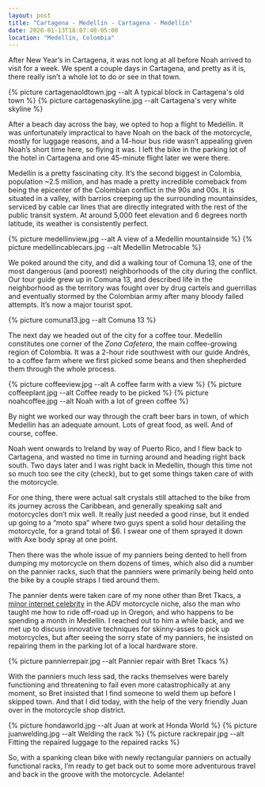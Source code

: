 ```yaml
---
layout: post
title: "Cartagena - Medellín - Cartagena - Medellín"
date: 2020-01-13T18:07:40-05:00
location: "Medellín, Colombia"
---
```


After New Year’s in Cartagena, it was not long at all before Noah arrived to visit for a week. We spent a couple days in Cartagena, and pretty as it is, there really isn’t a whole lot to do or see in that town. 

{% picture cartagenaoldtown.jpg --alt A typical block in Cartagena's old town %}
{% picture cartagenaskyline.jpg --alt Cartagena's very white skyline %}

After a beach day across the bay, we opted to hop a flight to Medellín. It was unfortunately impractical to have Noah on the back of the motorcycle, mostly for luggage reasons, and a 14-hour bus ride wasn’t appealing given Noah’s short time here, so flying it was. I left the bike in the parking lot of the hotel in Cartagena and one 45-minute flight later we were there.

Medellín is a pretty fascinating city. It’s the second biggest in Colombia, population ~2.5 million, and has made a pretty incredible comeback from being the epicenter of the Colombian conflict in the 90s and 00s. It is situated in a valley, with barrios creeping up the surrounding mountainsides, serviced by cable car lines that are directly integrated with the rest of the public transit system. At around 5,000 feet elevation and 6 degrees north latitude, its weather is consistently perfect.

{% picture medellinview.jpg --alt A view of a Medellin mountainside %}
{% picture medellincablecars.jpg --alt Medellin Metrocable %}

We poked around the city, and did a walking tour of Comuna 13, one of the most dangerous (and poorest) neighborhoods of the city during the conflict. Our tour guide grew up in Comuna 13, and described life in the neighborhood as the territory was fought over by drug cartels and guerrillas and eventually stormed by the Colombian army after many bloody failed attempts. It’s now a major tourist spot.

{% picture comuna13.jpg --alt Comuna 13 %}

The next day we headed out of the city for a coffee tour. Medellín constitutes one corner of the _Zona Cafetera_, the main coffee-growing region of Colombia. It was a 2-hour ride southwest with our guide Andrés, to a coffee farm where we first picked some beans and then shepherded them through the whole process.

{% picture coffeeview.jpg --alt A coffee farm with a view %}
{% picture coffeeplant.jpg --alt Coffee ready to be picked %}
{% picture noahcoffee.jpg --alt Noah with a lot of green coffee %}

By night we worked our way through the craft beer bars in town, of which Medellín has an adequate amount. Lots of great food, as well. And of course, coffee.

Noah went onwards to Ireland by way of Puerto Rico, and I flew back to Cartagena, and wasted no time in turning around and heading right back south. Two days later and I was right back in Medellín, though this time not so much too see the city (check), but to get some things taken care of with the motorcycle.

For one thing, there were actual salt crystals still attached to the bike from its journey across the Caribbean, and generally speaking salt and motorcycles don’t mix well. It really just needed a good rinse, but it ended up going to a “moto spa” where two guys spent a solid hour detailing the motorcycle, for a grand total of $6. I swear one of them sprayed it down with Axe body spray at one point.

Then there was the whole issue of my panniers being dented to hell from dumping my motorcycle on them dozens of times, which also did a number on the pannier racks, such that the panniers were primarily being held onto the bike by a couple straps I tied around them.

The pannier dents were taken care of my none other than Bret Tkacs, a [minor internet celebrity](https://www.youtube.com/channel/UCWh6PvzNVeOmEU065h-8kUw) in the ADV motorcycle niche, also the man who taught me how to ride off-road up in Oregon, and who happens to be spending a month in Medellín. I reached out to him a while back, and we met up to discuss innovative techniques for skinny-asses to pick up motorcycles, but after seeing the sorry state of my panniers, he insisted on repairing them in the parking lot of a local hardware store.

{% picture pannierrepair.jpg --alt Pannier repair with Bret Tkacs %}

With the panniers much less sad, the racks themselves were barely functioning and threatening to fail even more catastrophically at any moment, so Bret insisted that I find someone to weld them up before I skipped town. And that I did today, with the help of the very friendly Juan over in the motorcycle shop district.

{% picture hondaworld.jpg --alt Juan at work at Honda World %}
{% picture juanwelding.jpg --alt Welding the rack %}
{% picture rackrepair.jpg --alt Fitting the repaired luggage to the repaired racks %}

So, with a spanking clean bike with newly rectangular panniers on actually functional racks, I’m ready to get back out to some more adventurous travel and back in the groove with the motorcycle. Adelante!